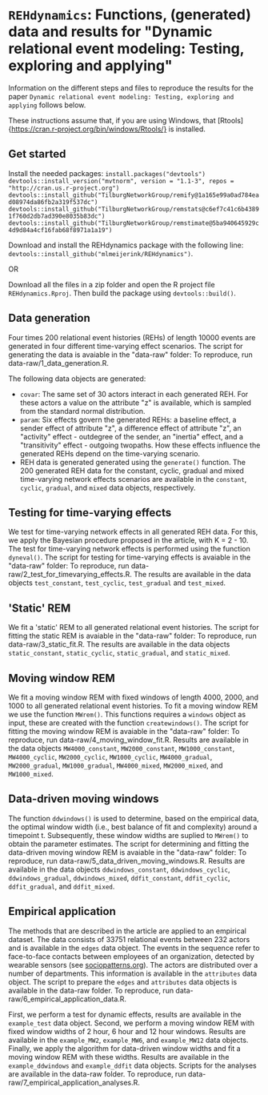 # `REHdynamics`: Functions, (generated) data and results for "Dynamic relational event modeling: Testing, exploring and applying"

Information on the different steps and files to reproduce the results for 
the paper `Dynamic relational event modeling: Testing, exploring and applying` 
follows below. 

These instructions assume that, if you are using Windows, that 
[Rtools]{https://cran.r-project.org/bin/windows/Rtools/} is installed. 

## Get started
Install the needed packages:
`install.packages("devtools")`
`devtools::install_version("mvtnorm", version = "1.1-3", repos = "http://cran.us.r-project.org")`
`devtools::install_github("TilburgNetworkGroup/remify@1a165e99a0ad784ead08974da86fb2a319f537dc")`
`devtools::install_github("TilburgNetworkGroup/remstats@c6ef7c41c6b43891f760d2db7ad390e8035b83dc")`
`devtools::install_github("TilburgNetworkGroup/remstimate@5ba940645929c4d9d84a4cf16fab68f8971a1a19")`

Download and install the REHdynamics package with the following line:
`devtools::install_github("mlmeijerink/REHdynamics")`.

OR 

Download all the files in a zip folder and open the R project file
`REHdynamics.Rproj`. Then build the package using `devtools::build()`. 

## Data generation 
Four times 200 relational event histories (REHs) of length 10000 events are 
generated in four different time-varying effect scenarios. The script for
generating the data is avaiable in the "data-raw" folder: To reproduce, run
data-raw/1_data_generation.R. 

The following data objects are generated: 
- `covar`: The same set of 30 actors interact in each generated REH. For these 
actors a value on the attribute "z" is available, which is sampled from the 
standard normal distribution. 
- `param`: Six effects govern the generated REHs: a baseline effect, a sender 
effect of attribute "z", a difference effect of attribute "z", an "activity" 
effect - outdegree of the sender, an "inertia" effect, and a "transitivity" 
effect - outgoing twopaths. How these effects influence the generated REHs 
depend on the time-varying scenario. 
- REH data is generated generated using the `generate()` function. The 200 
generated REH data for the constant, cyclic, gradual and mixed time-varying
network effects scenarios are available in the `constant`, `cyclic`, `gradual`,
and `mixed` data objects, respectively. 

## Testing for time-varying effects
We test for time-varying network effects in all generated REH data. For this, 
we apply the Bayesian procedure proposed in the article, with K = 2 - 10. The 
test for time-varying network effects is performed using the function 
`dyneval()`. The script for testing for time-varying effects is avaiable in the "data-raw" 
folder: To reproduce, run data-raw/2_test_for_timevarying_effects.R.  The results 
are available in the data objects `test_constant`, `test_cyclic`, `test_gradual` 
and `test_mixed`. 

## 'Static' REM
We fit a 'static' REM to all generated relational event histories. The script for 
fitting the static REM is avaiable in the "data-raw" folder: To reproduce, 
run data-raw/3_static_fit.R. The results are available in the data objects
`static_constant`, `static_cyclic`, `static_gradual`, and `static_mixed`.

## Moving window REM 
We fit a moving window REM with fixed windows of length 4000, 2000, and 1000 to
all generated relational event histories. To fit a moving window REM we use the
function `MWrem()`. This functions requires a `windows` object as input, these
are created with the function `createwindows()`. The script for fitting the 
moving window REM is avaiable in the "data-raw" folder: To reproduce, 
run data-raw/4_moving_window_fit.R. Results are available in the data 
objects `MW4000_constant`, `MW2000_constant`, `MW1000_constant`, 
`MW4000_cyclic`, `MW2000_cyclic`, `MW1000_cyclic`, 
`MW4000_gradual`, `MW2000_gradual`, `MW1000_gradual`, 
`MW4000_mixed`, `MW2000_mixed`, and `MW1000_mixed`.

## Data-driven moving windows 
The function `ddwindows()` is used to determine, based on the empirical data,
the optimal window width (i.e., best balance of fit and complexity) around a 
timepoint t. Subsequently, these window widths are suplied to `MWrem()` to 
obtain the parameter estimates. The script for determining and fitting the 
data-driven moving window REM is avaiable in the "data-raw" folder: To reproduce, 
run data-raw/5_data_driven_moving_windows.R. Results are available in the data 
objects `ddwindows_constant`, `ddwindows_cyclic`, `ddwindows_gradual`, 
`ddwindows_mixed`, `ddfit_constant`, `ddfit_cyclic`, `ddfit_gradual`, and 
`ddfit_mixed`.

## Empirical application
The methods that are described in the article are applied to an 
empirical dataset. The data consists of 33751 relational events between 232 
actors and is available in the `edges` data object. The events in the 
sequence refer to face-to-face contacts between employees of an organization, 
detected by wearable sensors 
(see [sociopatterns.org](http://www.sociopatterns.org/)). The actors are 
distributed over a number of departments. This information is available in the 
`attributes` data object. The script to prepare the `edges` and `attributes` 
data objects is available in the data-raw folder. To reproduce, 
run data-raw/6_empirical_application_data.R.

First, we perform a test for dynamic effects, results are available in the 
`example_test` data object. Second, we perform a moving window REM with fixed 
window widths of 2 hour, 6 hour and 12 hour windows. Results are available in 
the `example_MW2`, `example_MW6`, and `example_MW12` data objects. Finally, we 
apply the algorithm for data-driven window widths and fit a moving window REM 
with these widths. Results are available in the `example_ddwindows` and 
`example_ddfit` data objects. Scripts for the analyses are available in the
data-raw folder. To reproduce, run data-raw/7_empirical_application_analyses.R.
